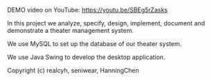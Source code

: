 DEMO video on YouTube: https://youtu.be/SBEg5rZasks

In this project we analyze, specify, design, implement, document and demonstrate a theater management system.

We use MySQL to set up the database of our theater system.

We use Java Swing to develop the desktop application.


Copyright (c) realcyh, seniwear, HanningChen
